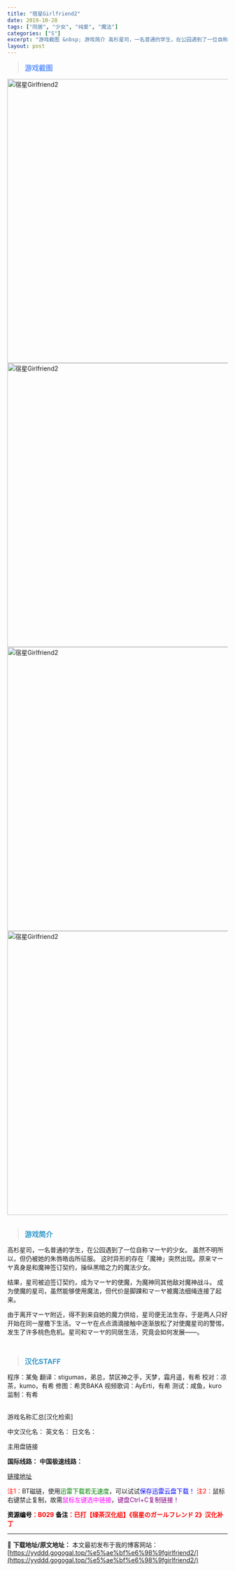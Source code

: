 ```yaml
---
title: "宿星Girlfriend2"
date: 2019-10-28
tags: ["同居", "少女", "纯爱", "魔法"]
categories: ["S"]
excerpt: "游戏截图 &nbsp; 游戏简介 高杉星司，一名普通的学生，在公园遇到了一位自称マーヤ的少女。 虽然不明所以，但仍被她的朱唇皓齿所征服。 这时异形的存在「魔神」突然出现。原来マーヤ真身是和魔神签订契约，操纵黑暗之力的魔法少女。 结果，星司被迫签订契约，成为マーヤ的使魔，为魔神同其他敌对魔神战斗。 成&hellip;"
layout: post
---
```


<div>
<blockquote><b><span style="font-size: 12pt; color: #6699ff;">游戏截图</span></b></blockquote>
<div><img title="点击放大" src="https://yyddd.gogogal.top/wp-content/uploads/2025/04/20250430_6811fbce48ae4.webp" alt="宿星Girlfriend2" width="650" /></div>
<div><img title="点击放大" src="https://yyddd.gogogal.top/wp-content/uploads/2025/04/20250430_6811fbd0bdece.webp" alt="宿星Girlfriend2" width="650" /></div>
<div><img title="点击放大" src="https://yyddd.gogogal.top/wp-content/uploads/2025/04/20250430_6811fbd1e95ec.webp" alt="宿星Girlfriend2" width="650" /></div>
<div><img title="点击放大" src="https://yyddd.gogogal.top/wp-content/uploads/2025/04/20250430_6811fbd35b23e.webp" alt="宿星Girlfriend2" width="650" /></div>
&nbsp;
<blockquote><b><span style="font-size: 12pt; color: #3399cc;">游戏简介</span></b></blockquote>
<div>高杉星司，一名普通的学生，在公园遇到了一位自称マーヤ的少女。
虽然不明所以，但仍被她的朱唇皓齿所征服。
这时异形的存在「魔神」突然出现。原来マーヤ真身是和魔神签订契约，操纵黑暗之力的魔法少女。

结果，星司被迫签订契约，成为マーヤ的使魔，为魔神同其他敌对魔神战斗。
成为使魔的星司，虽然能够使用魔法，但代价是脚踝和マーヤ被魔法细绳连接了起来。

由于离开マーヤ附近，得不到来自她的魔力供给，星司便无法生存，于是两人只好开始在同一屋檐下生活。マーヤ在点点滴滴接触中逐渐放松了对使魔星司的警惕，发生了许多桃色危机。星司和マーヤ的同居生活，究竟会如何发展——。</div>
&nbsp;
<blockquote><b><span style="font-size: 12pt; color: #3399cc;">汉化STAFF</span></b></blockquote>
<div>程序：某兔
翻译：stigumas，弟总，禁区神之手，天梦，霜月遥，有希
校对：凉茶，kumo，有希
修图：希灵BAKA
视频歌词：AyErti，有希
测试：咸鱼，kuro
监制：有希</div>
&nbsp;

游戏名称汇总[汉化检索]

中文汉化名：
英文名：
日文名：
</div>
<div class="panel panel-primary">
<div class="panel-heading">主用盘链接</div>
<div class="panel-body">

<b>国际线路：</b>
<b>中国极速线路：</b>

<!--wechatfans start-->

<a href="https://pan.xunlei.com/s/VOSF0u_FviPVE579fNRm5SQqA1?pwd=apbe#">链接地址</a>

<!--wechatfans end-->
<span style="color: #ff0000;">注1：</span>BT磁链，使用<span style="color: #008000;">迅雷下载若无速度</span>，可以试试<span style="color: #0000ff;">保存迅雷云盘下载！</span>
<span style="color: #ff0000;">注2：</span>鼠标右键禁止复制，故需<span style="color: #ff00ff;">鼠标左键选中链接</span>，<span style="color: #800080;">键盘Ctrl+C复制链接！</span>

</div>
<div class="panel-footer"><span style="color: #ff0000;"><b><span style="color: #000000;">资源编号</span>：B029</b></span>
<span style="color: #ff0000;"><b><span style="color: #000000;">备注</span>：已打【绿茶汉化组】《宿星のガールフレンド 2》汉化补丁</b></span></div>
</div>

---
📖 **下载地址/原文地址：** 本文最初发布于我的博客网站：[https://yyddd.gogogal.top/%e5%ae%bf%e6%98%9fgirlfriend2/](https://yyddd.gogogal.top/%e5%ae%bf%e6%98%9fgirlfriend2/)
